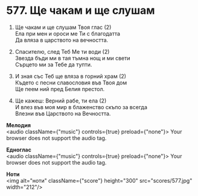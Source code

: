 # 577. Ще чакам и ще слушам  

1. Ще чакам и ще слушам Твоя глас (2)  
Ела при мен и ороси ме Ти с благодатта  
Да вляза в царството на вечността.  

2. Спасителю, след Теб Ме ти води (2)  
Звезда бъди ми в тая тъмна нощ и ми свети  
Сърцето ми за Тебе да тупти.  

3. И зная със Теб ще вляза в горний храм (2)  
Където с песни славословия във Твоя дом  
Ще пеем ний пред Белия престол.  

4. Ще кажеш: Верний рабе, ти ела (2)  
И влез във моя мир в блаженство скъпо за всегда  
Влезни във Царството на Вечността.  

__Мелодия__  
<audio className={"music"} controls={true} preload={"none"}><source src="mp3/577.mp3" type="audio/mpeg"/>
Your browser does not support the audio tag.
</audio>  

__Едноглас__  
<audio className={"music"} controls={true} preload={"none"}><source src="transp/577.mp3" type="audio/mpeg"/>
Your browser does not support the audio tag.
</audio>  

__Ноти__  
<img alt="ноти" className={"score"} height="300" src="scores/577.jpg" width="212"/>
